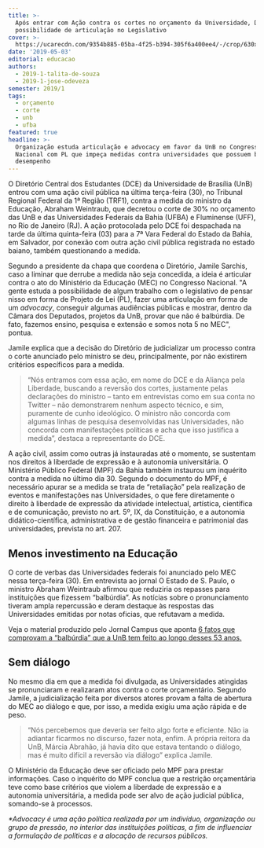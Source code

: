 ```yaml
---
title: >-
  Após entrar com Ação contra os cortes no orçamento da Universidade, DCE estuda
  possibilidade de articulação no Legislativo  
cover: >-
  https://ucarecdn.com/9354b885-05ba-4f25-b394-305f6a400ee4/-/crop/630x413/0,0/-/preview/
date: '2019-05-03'
editorial: educacao
authors:
  - 2019-1-talita-de-souza
  - 2019-1-jose-odeveza
semester: 2019/1
tags:
  - orçamento
  - corte
  - unb
  - ufba
featured: true
headline: >-
  Organização estuda articulação e advocacy em favor da UnB no Congresso
  Nacional com PL que impeça medidas contra universidades que possuem bom
  desempenho
---
```

O Diretório Central dos Estudantes (DCE) da Universidade de Brasília (UnB) entrou com uma ação civil pública na última terça-feira (30), no Tribunal Regional Federal da 1ª Região (TRF1), contra a medida do ministro da Educação, Abraham Weintraub, que decretou o corte de 30% no orçamento das UnB e das Universidades Federais da Bahia (UFBA) e Fluminense (UFF), no Rio de Janeiro (RJ). A ação protocolada pelo DCE foi despachada na tarde da última quinta-feira (03) para a 7ª Vara Federal do Estado da Bahia, em Salvador, por conexão com outra ação civil pública registrada no estado baiano, também questionando a medida. 

Segundo a presidente da chapa que coordena o Diretório, Jamile Sarchis, caso a liminar que derrube a medida não seja concedida, a ideia é articular contra o ato do Ministério da Educação (MEC) no Congresso Nacional. "A gente estuda a possibilidade de algum trabalho com o legislativo de pensar nisso em forma de Projeto de Lei (PL), fazer uma articulação em forma de um _advocacy_, conseguir algumas audiências públicas e mostrar, dentro da Câmara dos Deputados, projetos da UnB, provar que não é balbúrdia. De fato, fazemos ensino, pesquisa e extensão e somos nota 5 no MEC", pontua. 

Jamile explica que a decisão do Diretório de judicializar um processo contra o corte anunciado pelo ministro se deu, principalmente, por não existirem critérios específicos para a medida.

> “Nós entramos com essa ação, em nome do DCE e da Aliança pela Liberdade, buscando a reversão dos cortes, justamente pelas declarações do ministro – tanto em entrevistas como em sua conta no Twitter – não demonstrarem nenhum aspecto técnico, e sim, puramente de cunho ideológico. O ministro não concorda com algumas linhas de pesquisa desenvolvidas nas Universidades, não concorda com manifestações políticas e acha que isso justifica a medida”, destaca a representante do DCE.

A ação civil, assim como outras já instauradas até o momento, se sustentam nos direitos à liberdade de expressão e à autonomia universitária. O Ministério Público Federal (MPF) da Bahia também instaurou um inquérito contra a medida no último dia 30. Segundo o documento do MPF, é necessário apurar se a medida se trata de “retaliação” pela realização de eventos e manifestações nas Universidades, o que fere diretamente o direito à liberdade de expressão da atividade intelectual, artística, científica e de comunicação, previsto no art. 5º, IX, da Constituição, e a autonomia didático-científica, administrativa e de gestão financeira e patrimonial das universidades, prevista no art. 207.

## Menos investimento na Educação

O corte de verbas das Universidades federais foi anunciado pelo MEC nessa terça-feira (30). Em entrevista ao jornal O Estado de S. Paulo, o ministro Abraham Weintraub afirmou que reduziria os repasses para instituições que fizessem “balbúrdia”. As notícias sobre o pronunciamento tiveram ampla repercussão e deram destaque às respostas das Universidades emitidas por notas oficias, que refutavam a medida.

Veja o material produzido pelo Jornal Campus que aponta [6 fatos que comprovam a “balbúrdia” que a UnB tem feito ao longo desses 53 anos. ](https://twitter.com/i/moments/1123249794326175744)

## Sem diálogo

No mesmo dia em que a medida foi divulgada, as Universidades atingidas se pronunciaram e realizaram atos contra o corte orçamentário. Segundo Jamile, a judicialização feita por diversos atores provam a falta de abertura do MEC ao diálogo e que, por isso, a medida exigiu uma ação rápida e de peso. 

> “Nós percebemos que deveria ser feito algo forte e eficiente. Não ia adiantar ficarmos no discurso, fazer nota, enfim. A própria reitora da UnB, Márcia Abrahão, já havia dito que estava tentando o diálogo, mas é muito difícil a reversão via diálogo” explica Jamile.

O Ministério da Educação deve ser oficiado pelo MPF para prestar informações. Caso o inquérito do MPF conclua que a restrição orçamentária teve como base critérios que violem a liberdade de expressão e a autonomia universitária, a medida pode ser alvo de ação judicial pública, somando-se à processos.

_\*Advocacy é uma ação política realizada por um indivíduo, organização ou grupo de pressão, no interior das instituições políticas, a fim de influenciar a formulação de políticas e a alocação de recursos públicos._
